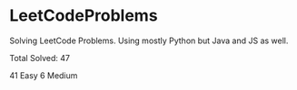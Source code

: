 # LeetCodeProblems
Solving LeetCode Problems. Using mostly Python but Java and JS as well. 

Total Solved: 47

41 Easy
6 Medium 


